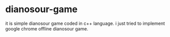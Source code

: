 # dianosour-game
it is simple dianosour game coded in c++ language. 
i just tried to implement google chrome offline dianosour game.




